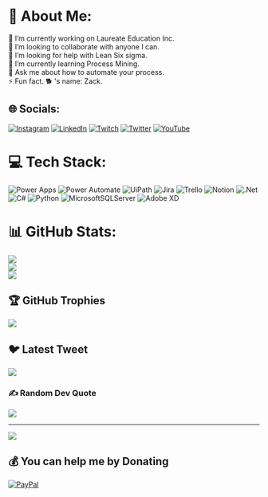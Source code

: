 # 💫 About Me:
🔭 I’m currently working on Laureate Education Inc.<br>👯 I’m looking to collaborate with anyone I can.<br>🤝 I’m looking for help with Lean Six sigma.<br>🌱 I’m currently learning Process Mining.<br>💬 Ask me about how to automate your process.<br>⚡ Fun fact. 🐕 's name: Zack.


## 🌐 Socials:
[![Instagram](https://img.shields.io/badge/Instagram-%23E4405F.svg?logo=Instagram&logoColor=white)](https://instagram.com/armandolinaress) [![LinkedIn](https://img.shields.io/badge/LinkedIn-%230077B5.svg?logo=linkedin&logoColor=white)](https://linkedin.com/in/armandosotolinares) [![Twitch](https://img.shields.io/badge/Twitch-%239146FF.svg?logo=Twitch&logoColor=white)](https://twitch.tv/armandolinaress) [![Twitter](https://img.shields.io/badge/Twitter-%231DA1F2.svg?logo=Twitter&logoColor=white)](https://twitter.com/armandolinaress) [![YouTube](https://img.shields.io/badge/YouTube-%23FF0000.svg?logo=YouTube&logoColor=white)](https://youtube.com/@armandosototv) 

# 💻 Tech Stack:
![Power Apps](https://img.shields.io/badge/-Power%20Apps-742774?style=for-the-badge&logo=Power%20Apps) ![Power Automate](https://img.shields.io/badge/-Power%20Automate-0066FF?style=for-the-badge&logo=Power%20Automate) ![UiPath](https://img.shields.io/badge/-UiPath-EF5734?style=for-the-badge&logo=Robot%20Framework)
 ![Jira](https://img.shields.io/badge/jira-%230A0FFF.svg?style=for-the-badge&logo=jira&logoColor=white) ![Trello](https://img.shields.io/badge/Trello-%23026AA7.svg?style=for-the-badge&logo=Trello&logoColor=white) ![Notion](https://img.shields.io/badge/Notion-%23000000.svg?style=for-the-badge&logo=notion&logoColor=white) ![.Net](https://img.shields.io/badge/.NET-5C2D91?style=for-the-badge&logo=.net&logoColor=white) ![C#](https://img.shields.io/badge/c%23-%23239120.svg?style=for-the-badge&logo=c-sharp&logoColor=white) ![Python](https://img.shields.io/badge/python-3670A0?style=for-the-badge&logo=python&logoColor=ffdd54) ![MicrosoftSQLServer](https://img.shields.io/badge/Microsoft%20SQL%20Sever-CC2927?style=for-the-badge&logo=microsoft%20sql%20server&logoColor=white) ![Adobe XD](https://img.shields.io/badge/Adobe%20XD-470137?style=for-the-badge&logo=Adobe%20XD&logoColor=#FF61F6)
# 📊 GitHub Stats:
![](https://github-readme-stats.vercel.app/api?username=armandolinaress&theme=dark&hide_border=false&include_all_commits=false&count_private=false)<br/>
![](https://github-readme-streak-stats.herokuapp.com/?user=armandolinaress&theme=dark&hide_border=false)<br/>
![](https://github-readme-stats.vercel.app/api/top-langs/?username=armandolinaress&theme=dark&hide_border=false&include_all_commits=false&count_private=false&layout=compact)

## 🏆 GitHub Trophies
![](https://github-profile-trophy.vercel.app/?username=armandolinaress&theme=radical&no-frame=false&no-bg=true&margin-w=4)

## 🐦 Latest Tweet
[![](https://gtce.itsvg.in/api?username=armandolinaress)](https://github.com/VishwaGauravIn/github-twitter-card-embed)

### ✍️ Random Dev Quote
![](https://quotes-github-readme.vercel.app/api?type=horizontal&theme=radical)

---
[![](https://visitcount.itsvg.in/api?id=armandolinaress&icon=2&color=0)](https://visitcount.itsvg.in)

  ## 💰 You can help me by Donating
  [![PayPal](https://img.shields.io/badge/PayPal-00457C?style=for-the-badge&logo=paypal&logoColor=white)](https://paypal.me/armandolinaress) 

  
<!-- Proudly created with GPRM ( https://gprm.itsvg.in ) -->
